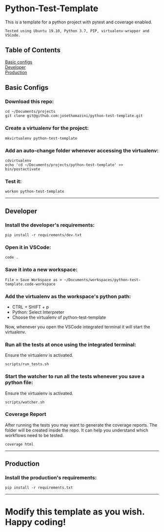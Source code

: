 # Python-Test-Template

This is a template for a python project with pytest and coverage enabled.

```
Tested using Ubuntu 19.10, Python 3.7, PIP, virtualenv-wrapper and VSCode.
```

## Table of Contents  
[Basic configs](#basic-configs)  
[Developer](#developer)  
[Production](#production)  

## Basic Configs

### Download this repo:

```
cd ~/Documents/projects
git clone git@github.com:josethomazini/python-test-template.git
```

### Create a virtualenv for the project:

```
mkvirtualenv python-test-template
```

### Add an auto-change folder whenever accessing the virtualenv:

```
cdvirtualenv
echo 'cd ~/Documents/projects/python-test-template' >> bin/postactivate
```

### Test it:

```
workon python-test-template
```

---

## Developer

### Install the developer's requirements:

```
pip install -r requirements/dev.txt
```

### Open it in VSCode:

```
code .
```

### Save it into a new workspace:

```
File > Save Workspace as > ~/Documents/workspaces/python-test-template.code-workspace
```

### Add the virtualenv as the workspace's python path:

- CTRL + SHIFT + p
- Python: Select Interpreter
- Choose the virtualenv of python-test-template

Now, whenever you open the VSCode integrated terminal it will start the virtualenv.

### Run all the tests at once using the integrated terminal:

Ensure the virtualenv is activated.

```
scripts/run_tests.sh
```

### Start the watcher to run all the tests whenever you save a python file:

Ensure the virtualenv is activated.

```
scripts/watcher.sh
```

### Coverage Report

After running the tests you may want to generate the coverage reports. The folder will be created inside the repo. It can help you understand which workflows need to be tested.

```
coverage html
```

---

## Production

### Install the production's requirements:

```
pip install -r requirements.txt
```

---

# Modify this template as you wish. Happy coding!
